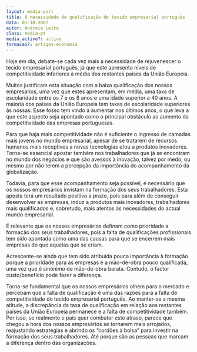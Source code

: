 ```yaml
---
layout: media-post
title: A necessidade de qualificação do tecido empresarial português
data: 01-10-2007
autor: Andreia Leite
class: media-pt
media_active?: active
formacao?: artigos-economia
---  
```



Hoje em dia, debate-se cada vez mais a necessidade de rejuvenescer o tecido empresarial português, já que este apresenta níveis de competitividade inferiores à média dos restantes países da União Europeia.

Muitos justificam esta situação com a baixa qualificação dos nossos empresários, uma vez que estes apresentam, em média, uma taxa de escolaridade entre os 7 e os 8 anos e uma idade superior a 40 anos. A maioria dos países da União Europeia tem taxas de escolaridade superiores às nossas. Esse fosso tem vindo a aumentar nos últimos anos, o que leva a que este aspecto seja apontado como o principal obstáculo ao aumento da competitividade das empresas portuguesas.

Para que haja mais competitividade não é suficiente o ingresso de camadas mais jovens no mundo empresarial, apesar de se tratarem de recursos humanos mais receptivos a novas tecnologias e/ou a produtos inovadores. Torna-se essencial apostar também nos trabalhadores que já se encontram no mundo dos negócios e que são avessos à inovação, talvez por medo, ou mesmo por não terem a percepção da importância do acompanhamento da globalização.

Todavia, para que esse acompanhamento seja possível, é necessário que os nossos empresários invistam na formação dos seus trabalhadores. Esta aposta terá um resultado positivo a prazo, pois para além de conseguir desenvolver as empresas, induz a produtos mais inovadores, trabalhadores mais qualificados e, sobretudo, mais atentos às necessidades do actual mundo empresarial.

É relevante que os nossos empresários definam como prioridade a formação dos seus trabalhadores, pois a falta de qualificações profissionais tem sido apontada como uma das causas para que se encerrem mais empresas do que aquelas que se criam.

Acrescente-se ainda que tem sido atribuída pouca importância à formação porque a prioridade para as empresas é a mão-de-obra pouco qualificada, uma vez que é sinónimo de mão-de-obra barata. Contudo, o factor custo/benefício pode fazer a diferença. 

Torna-se fundamental que os nossos empresários olhem para o mercado e percebam que a falta de qualificação é uma das razões para a falta de competitividade do tecido empresarial português. Ao manter-se a mesma atitude, a discrepância da taxa de qualificação em relação aos restantes países da União Europeia permanece e a falta de competitividade também. Por isso, se realmente o país quer combater este atraso, parece que chegou a hora dos nossos empresários se tornarem mais arrojados, reajustando estratégias e abrindo os “cordões à bolsa” para investir na formação dos seus trabalhadores. Até porque são as pessoas que marcam a diferença dentro das organizações.